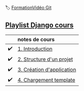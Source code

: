 :label: [FormationVidéo Git](https://github.com/jasonchampagne/FormationVideo)


## [Playlist Django cours](https://github.com/jasonchampagne/FormationVideo/blob/master/Playlists/django-cours.md)

||notes de cours
-|:-
|:heavy_check_mark:|[1. Introduction](cours/001_introduction/note.md)
|:heavy_check_mark:|[2. Structure d'un projet](cours/002_structure_d_un_projet/note.md)
|:heavy_check_mark:|[3. Création d'application](cours/003_création_d_application/note.md)
|:heavy_check_mark:|[4. Chargement template](cours/004_chargement_template/note.md)